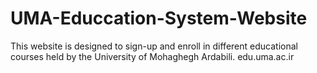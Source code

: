 # UMA-Educcation-System-Website
 This website is designed to sign-up and enroll in different educational courses held by the University of Mohaghegh Ardabili.
edu.uma.ac.ir